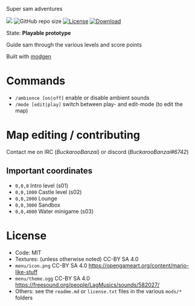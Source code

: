 Super sam adventures

![](https://github.com/BuckarooBanzay/super_sam/workflows/luacheck/badge.svg)
![GitHub repo size](https://img.shields.io/github/repo-size/buckaroobanzay/super_sam)
[![License](https://img.shields.io/badge/License-MIT%20and%20CC%20BY--SA%204.0-green.svg)](license.txt)
[![Download](https://img.shields.io/badge/Download-ContentDB-blue.svg)](https://content.minetest.net/packages/BuckarooBanzay/super_sam)

State: **Playable prototype**

Guide sam through the various levels and score points

Built with [modgen](https://github.com/Buckaroobanzay/modgen)

# Commands

* `/ambience [on|off]` enable or disable ambient sounds
* `/mode [edit|play]` switch between play- and edit-mode (to edit the map)

# Map editing / contributing

Contact me on IRC (*BuckarooBanzai*) or discord (*BuckarooBanzai#6742*)

## Important coordinates

* `0,0,0` Intro level (s01)
* `0,0,1000` Castle level (s02)
* `0,0,2000` Lounge
* `0,0,3000` Sandbox
* `0,0,4000` Water minigame (s03)

# License

* Code: MIT
* Textures: (unless otherwise noted) CC-BY SA 4.0
* `menu/icon.png` CC-BY SA 4.0 https://opengameart.org/content/mario-like-stuff
* `menu/theme.ogg` CC-BY SA 4.0 https://freesound.org/people/LagMusics/sounds/582027/
* Others: see the `readme.md` or `license.txt` files in the various `mods/*` folders
